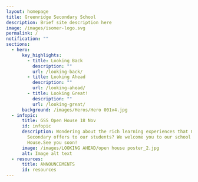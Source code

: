 ```yaml
---
layout: homepage
title: Greenridge Secondary School
description: Brief site description here
image: /images/isomer-logo.svg
permalink: /
notification: ""
sections:
  - hero:
      key_highlights:
        - title: Looking Back
          description: ""
          url: /looking-back/
        - title: Looking Ahead
          description: ""
          url: /looking-ahead/
        - title: Looking Great!
          description: ""
          url: /looking-great/
      background: /images/Heros/Hero 001v4.jpg
  - infopic:
      title: GSS Open House 18 Nov
      id: infopic
      description: Wondering about the rich learning experiences that Greenridge
        Secondary offers to our students? We welcome you to our school's Open
        House.See you soon!
      image: /images/LOOKING AHEAD/open house poster_2.jpg
      alt: Image alt text
  - resources:
      title: ANNOUNCEMENTS
      id: resources
---
```

